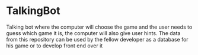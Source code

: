 # TalkingBot
Talking bot where the computer will choose the game and the user needs to guess which game it is, the computer will also give user hints. The data from this repository can be used by the fellow developer as a database for his game or to develop front end over it 
